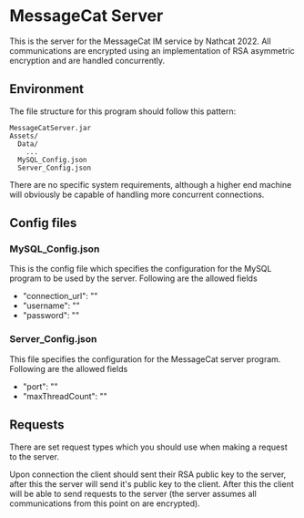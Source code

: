 # MessageCat Server
This is the server for the MessageCat IM service by Nathcat 2022. All communications are encrypted using an implementation of RSA asymmetric encryption and are handled concurrently.

## Environment
The file structure for this program should follow this pattern:
```
MessageCatServer.jar
Assets/
  Data/
    ...
  MySQL_Config.json
  Server_Config.json
  ```
There are no specific system requirements, although a higher end machine will obviously be capable of handling more concurrent connections.

## Config files
### MySQL_Config.json
This is the config file which specifies the configuration for the MySQL program to be used by the server. Following are the allowed fields
 - "connection_url": "<jdbc url to MySQL server>"
 - "username": "<username>"
 - "password": "<password>"
  
### Server_Config.json
This file specifies the configuration for the MessageCat server program. Following are the allowed fields
 - "port": "<port>"
 - "maxThreadCount": "<number of handler threads>"
  
## Requests
There are set request types which you should use when making a request to the server.

Upon connection the client should sent their RSA public key to the server, after this the server will send it's public key to the client. After this the client will be able to send requests to the server (the server assumes all communications from this point on are encrypted).
